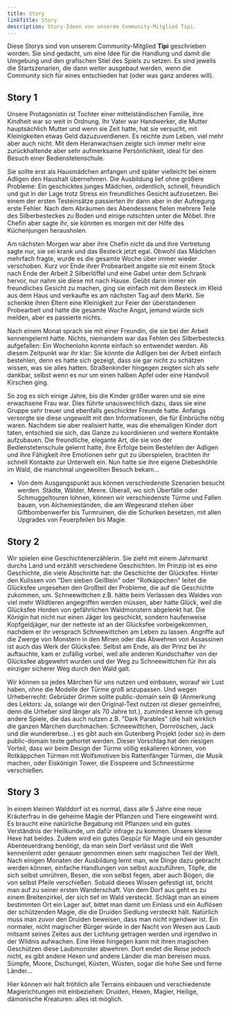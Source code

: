 ```yaml
---
title: Story
linkTitle: Story
description: Story-Ideen von unserem Community-Mitglied Tipi.
---
```


Diese Storys sind von unserem Community-Mitglied **Tipi** geschrieben worden. Sie sind gedacht, um eine Idee für die Handlung und damit die Umgebung und den grafischen Stiel des Spiels zu setzen. Es sind jeweils die Startszenarien, die dann weiter ausgebaut werden, wenn die Community sich für eines entschieden hat (oder was ganz anderes will).
## Story 1 

Unsere Protagonistin ist Tochter einer mittelständischen Familie, ihre Kindheit war so weit in Ordnung. Ihr Vater war Handwerker, die Mutter hauptsächlich Mutter und wenn sie Zeit hatte, hat sie versucht, mit Kleinigkeiten etwas Geld dazuzuverdienen. Es reichte zum Leben, viel mehr aber auch nicht. Mit dem Heranwachsen zeigte sich immer mehr eine zurückhaltende aber sehr aufmerksame Persönlichkeit, ideal für den Besuch einer Bedienstetenschule.

Sie sollte erst als Hausmädchen anfangen und später vielleicht bei einem Adligen den Haushalt übernehmen. Die Ausbildung lief ohne größere Probleme: Ein geschicktes junges Mädchen, ordentlich, schnell, freundlich und gut in der Lage trotz Stress ein freundliches Gesicht aufzusetzen. Bei einem der ersten Testeinsätze passierten ihr dann aber in der Aufregung erste Fehler. Nach dem Abräumen des Abendessens fielen mehrere Teile des Silberbesteckes zu Boden und einige rutschten unter die Möbel. Ihre Chefin aber sagte ihr, sie könnten es morgen mit der Hilfe des Küchenjungen herausholen.

Am nächsten Morgen war aber ihre Chefin nicht da und ihre Vertretung sagte nur, sie sei krank und das Besteck jetzt egal. Obwohl das Mädchen mehrfach fragte, wurde es die gesamte Woche über immer wieder verschoben. Kurz vor Ende ihrer Probearbeit angelte sie mit einem Stock nach Ende der Arbeit 2 Silberlöffel und eine Gabel unter dem Schrank hervor, nur nahm sie diese mit nach Hause. Geübt darin immer ein freundliches Gesicht zu machen, ging sie einfach mit dem Besteck im Kleid aus dem Haus und verkaufte es am nächsten Tag auf dem Markt. Sie schenkte ihren Eltern eine Kleinigkeit zur Feier der überstandenen Probearbeit und hatte die gesamte Woche Angst, jemand würde sich melden, aber es passierte nichts.

Nach einem Monat sprach sie mit einer Freundin, die sie bei der Arbeit kennengelernt hatte. Nichts, niemandem war das Fehlen des Silberbestecks aufgefallen: Ein Wochenlohn konnte einfach so entwendet werden. Ab diesem Zeitpunkt war ihr klar: Sie könnte die Adligen bei der Arbeit einfach bestehlen, denn es hatte sich gezeigt, dass sie gar nicht zu schätzen wissen, was sie alles hatten. Straßenkinder hingegen zeigten sich als sehr dankbar, selbst wenn es nur um einen halben Apfel oder eine Handvoll Kirschen ging.

So zog es sich einige Jahre, bis die Kinder größer waren und sie eine erwachsene Frau war. Dies führte unausweichlich dazu, dass sie eine Gruppe sehr treuer und ebenfalls geschickter Freunde hatte. Anfangs versorgte sie diese ungewollt mit den Informationen, die für Einbrüche nötig waren. Nachdem sie aber realisiert hatte, was die ehemaligen Kinder dort taten, entschied sie sich, das Ganze zu koordinieren und weitere Kontakte aufzubauen. Die freundliche, elegante Art, die sie von der Bedienstetenschule gelernt hatte, ihre Erfolge beim Bestehlen der Adligen und ihre Fähigkeit ihre Emotionen sehr gut zu überspielen, brachten ihr schnell Kontakte zur Unterwelt ein. Nun hatte sie ihre eigene Diebeshöhle im Wald, die manchmal ungewollten Besuch bekam... 

- Von dem Ausgangspunkt aus können verschiedenste Szenarien besucht werden. Städte, Wälder, Meere. Überall, wo sich Überfälle oder Schmuggeltouren lohnen, können wir verschiedenste Türme und Fallen bauen, von Alchemieständen, die am Wegesrand stehen über Giftbombenwerfer bis Turmruinen, die die Schurken besetzen, mit allen Upgrades von Feuerpfeilen bis Magie.

## Story 2

Wir spielen eine Geschichtenerzählerin. Sie zieht mit einem Jahrmarkt durchs Land und erzählt verschiedene Geschichten. Im Prinzip ist es eine Geschichte, die viele Abschnitte hat: die Geschichte der Glücksfee. Hinter den Kulissen von "Den sieben Geißlein" oder "Rotkäppchen" leitet die Glücksfee ungesehen den Großteil der Probleme, die auf die Geschichte zukommen, um. Schneewittchen z.B. hätte beim Verlassen des Waldes von viel mehr Wildtieren angegriffen werden müssen, aber hatte Glück, weil die Glücksfee Horden von gefährlichen Waldmonstern abgelenkt hat. Die Königin hat nicht nur einen Jäger los geschickt, sondern haufenweise Kopfgeldjäger, nur der netteste ist an der Glücksfee vorbeigekommen, nachdem er ihr versprach Schneewittchen am Leben zu lassen. Angriffe auf die Zwerge von Monstern in den Minen oder das Abwehren von Assassinen ist auch das Werk der Glücksfee. Selbst am Ende, als der Prinz bei ihr auftauchte, kam er zufällig vorbei, weil alle anderen Kundschafter von der Glücksfee abgewehrt wurden und der Weg zu Schneewittchen für ihn als einziger sicherer Weg durch den Wald galt.

Wir können so jedes Märchen für uns nutzen und einbauen, worauf wir Lust haben, ohne die Modelle der Türme groß anzupassen. Und wegen Urheberrecht: Gebrüder Grimm sollte public-domain sein 😄 (Anmerkung des Lektors: Ja, solange wir den Original-Text nutzen ist dieser gemeinfrei, denn die Urheber sind länger als 70 Jahre tot.),
zumindest kenne ich genug andere Spiele, die das auch nutzen z.B. "Dark Parables" (die halt wirklich die ganzen Märchen durchmachen: Schneewittchen, Dornröschen, Jack und die wundererbse...) es gibt auch ein Gutenberg Projekt (oder so) in dem public-domain texte gehortet werden. Dieser Vorschlag hat den riesigen Vorteil, dass wir beim Design der Türme völlig eskalieren können, von Rotkäppchen Türmen mit Wolfsmotiven bis Rattenfänger Türmen, die Musik machen, oder Eiskönigin Tower, die Eisspeere und Schneestürme verschießen.

## Story 3

In einem kleinen Walddorf ist es normal, dass alle 5 Jahre eine neue Kräuterfrau in die geheime Magie der Pflanzen und Tiere eingeweiht wird. Es braucht eine natürliche Begabung mit Pflanzen und ein gutes Verständnis der Heilkunde, um dafür infrage zu kommen. Unsere kleine Hexe hat beides. Zudem wird ein gutes Gespür für Magie und ein gesunder Abenteuerdrang benötigt, da man sein Dorf verlässt und die Welt kennenlernt oder genauer genommen einen sehr magischen Teil der Welt. Nach einigen Monaten der Ausbildung lernt man, wie Dinge dazu gebracht werden können, einfache Handlungen von selbst auszuführen, Töpfe, die sich selbst umrühren, Besen, die von selbst fegen, aber auch Bögen, die von selbst Pfeile verschießen. Sobald dieses Wissen gefestigt ist, bricht man auf zu seiner ersten Wanderschaft. Von dem Dorf aus geht es zu einem Breitenzirkel, der sich tief im Wald versteckt. Schlägt man an einem bestimmten Ort ein Lager auf, bittet man damit um Einlass und ein Auflösen der schützenden Magie, die die Druiden Siedlung versteckt hält. Natürlich muss man zuvor den Druiden beweisen, dass man nicht irgendwer ist. Ein normaler, nicht magischer Bürger würde in der Nacht von Wesen aus Laub mitsamt seines Zeltes aus der Lichtung getragen werden und irgendwo in der Wildnis aufwachen. Eine Hexe hingegen kann mit ihren magischen Geschützen diese Laubmonster abwehren. Dort endet die Reise jedoch nicht, es gibt andere Hexen und andere Länder die man bereisen muss. Sümpfe, Moore, Dschungel, Küsten, Wüsten, sogar die hohe See und ferne Länder...

Hier können wir halt fröhlich alle Terrains einbauen und verschiedenste Magierichtungen mit einbeziehen: Druiden, Hexen, Magier, Heilige, dämonische Kreaturen: alles ist möglich. 
